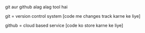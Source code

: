 git aur github alag alag tool hai 


git = version control system [code me changes track karne ke liye]

github = cloud based service [code ko store karne ke liye]